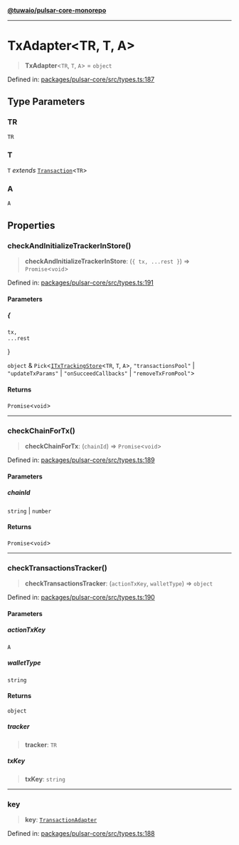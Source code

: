 [**@tuwaio/pulsar-core-monorepo**](../../../README.md)

***

# TxAdapter\<TR, T, A\>

> **TxAdapter**\<`TR`, `T`, `A`\> = `object`

Defined in: [packages/pulsar-core/src/types.ts:187](https://github.com/TuwaIO/pulsar-core/blob/3ed266adfc4c048a9ad6d076a8281e66ffb56ee3/packages/pulsar-core/src/types.ts#L187)

## Type Parameters

### TR

`TR`

### T

`T` *extends* [`Transaction`](Transaction.md)\<`TR`\>

### A

`A`

## Properties

### checkAndInitializeTrackerInStore()

> **checkAndInitializeTrackerInStore**: (`{
    tx,
    ...rest
  }`) => `Promise`\<`void`\>

Defined in: [packages/pulsar-core/src/types.ts:191](https://github.com/TuwaIO/pulsar-core/blob/3ed266adfc4c048a9ad6d076a8281e66ffb56ee3/packages/pulsar-core/src/types.ts#L191)

#### Parameters

##### \{
    tx,
    ...rest
  \}

`object` & `Pick`\<[`ITxTrackingStore`](ITxTrackingStore.md)\<`TR`, `T`, `A`\>, `"transactionsPool"` \| `"updateTxParams"` \| `"onSucceedCallbacks"` \| `"removeTxFromPool"`\>

#### Returns

`Promise`\<`void`\>

***

### checkChainForTx()

> **checkChainForTx**: (`chainId`) => `Promise`\<`void`\>

Defined in: [packages/pulsar-core/src/types.ts:189](https://github.com/TuwaIO/pulsar-core/blob/3ed266adfc4c048a9ad6d076a8281e66ffb56ee3/packages/pulsar-core/src/types.ts#L189)

#### Parameters

##### chainId

`string` | `number`

#### Returns

`Promise`\<`void`\>

***

### checkTransactionsTracker()

> **checkTransactionsTracker**: (`actionTxKey`, `walletType`) => `object`

Defined in: [packages/pulsar-core/src/types.ts:190](https://github.com/TuwaIO/pulsar-core/blob/3ed266adfc4c048a9ad6d076a8281e66ffb56ee3/packages/pulsar-core/src/types.ts#L190)

#### Parameters

##### actionTxKey

`A`

##### walletType

`string`

#### Returns

`object`

##### tracker

> **tracker**: `TR`

##### txKey

> **txKey**: `string`

***

### key

> **key**: [`TransactionAdapter`](../enumerations/TransactionAdapter.md)

Defined in: [packages/pulsar-core/src/types.ts:188](https://github.com/TuwaIO/pulsar-core/blob/3ed266adfc4c048a9ad6d076a8281e66ffb56ee3/packages/pulsar-core/src/types.ts#L188)
